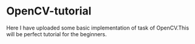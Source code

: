 # OpenCV-tutorial
Here I have uploaded some basic implementation of task of OpenCV.This will be perfect tutorial for the beginners.

